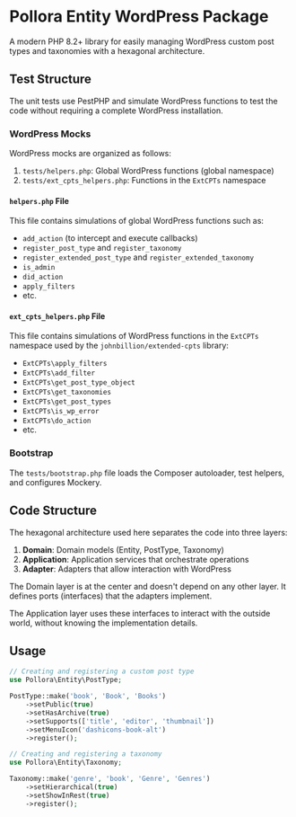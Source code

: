 # Pollora Entity WordPress Package

A modern PHP 8.2+ library for easily managing WordPress custom post types and taxonomies with a hexagonal architecture.

## Test Structure

The unit tests use PestPHP and simulate WordPress functions to test the code without requiring a complete WordPress installation.

### WordPress Mocks

WordPress mocks are organized as follows:

1. `tests/helpers.php`: Global WordPress functions (global namespace)
2. `tests/ext_cpts_helpers.php`: Functions in the `ExtCPTs` namespace

#### `helpers.php` File

This file contains simulations of global WordPress functions such as:
- `add_action` (to intercept and execute callbacks)
- `register_post_type` and `register_taxonomy`
- `register_extended_post_type` and `register_extended_taxonomy`
- `is_admin`
- `did_action`
- `apply_filters`
- etc.

#### `ext_cpts_helpers.php` File

This file contains simulations of WordPress functions in the `ExtCPTs` namespace used by the `johnbillion/extended-cpts` library:
- `ExtCPTs\apply_filters`
- `ExtCPTs\add_filter`
- `ExtCPTs\get_post_type_object`
- `ExtCPTs\get_taxonomies`
- `ExtCPTs\get_post_types`
- `ExtCPTs\is_wp_error`
- `ExtCPTs\do_action`
- etc.

### Bootstrap

The `tests/bootstrap.php` file loads the Composer autoloader, test helpers, and configures Mockery.

## Code Structure

The hexagonal architecture used here separates the code into three layers:

1. **Domain**: Domain models (Entity, PostType, Taxonomy)
2. **Application**: Application services that orchestrate operations
3. **Adapter**: Adapters that allow interaction with WordPress

The Domain layer is at the center and doesn't depend on any other layer. It defines ports (interfaces) that the adapters implement.

The Application layer uses these interfaces to interact with the outside world, without knowing the implementation details.

## Usage

```php
// Creating and registering a custom post type
use Pollora\Entity\PostType;

PostType::make('book', 'Book', 'Books')
    ->setPublic(true)
    ->setHasArchive(true)
    ->setSupports(['title', 'editor', 'thumbnail'])
    ->setMenuIcon('dashicons-book-alt')
    ->register();

// Creating and registering a taxonomy
use Pollora\Entity\Taxonomy;

Taxonomy::make('genre', 'book', 'Genre', 'Genres')
    ->setHierarchical(true)
    ->setShowInRest(true)
    ->register();
``` 